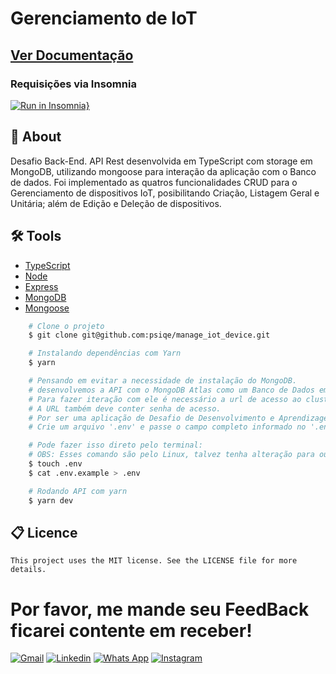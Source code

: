 <h1>Gerenciamento de IoT</h1>
<div>
    <h2>
        <a href="https://api-manage-device.onrender.com/api-docs/">  
            Ver Documentação
        </a>
    </h2>
</div>
<h3> Requisições via Insomnia </h3>

[![Run in Insomnia}](https://insomnia.rest/images/run.svg)](https://insomnia.rest/run/?label=API%20Manage%20Device&uri=https%3A%2F%2Fraw.githubusercontent.com%2Fpsiqe%2Fmanage_iot_device%2Fdevelop%2Finsomnia.json%3Ftoken%3DGHSAT0AAAAAAB5U7S5QK7CNS7D4GFZOP4WEY73LZCQ)


## 📕 About
Desafio Back-End. API Rest desenvolvida em TypeScript com storage em MongoDB, utilizando mongoose para interação da aplicação com o Banco de dados. Foi implementado as quatros funcionalidades CRUD para o Gerenciamento de dispositivos IoT, posibilitando Criação, Listagem Geral e Unitária; além de Edição e Deleção de dispositivos.


## 🛠️ Tools
- [TypeScript](https://www.typescriptlang.org/)
- [Node](https://nodejs.org/en/)
- [Express](https://expressjs.com/pt-br/)
- [MongoDB](https://www.mongodb.com/)
- [Mongoose](https://mongoosejs.com/)


```bash
    # Clone o projeto
    $ git clone git@github.com:psiqe/manage_iot_device.git
```
```bash
    # Instalando dependências com Yarn
    $ yarn
```
```bash
    # Pensando em evitar a necessidade de instalação do MongoDB.
    # desenvolvemos a API com o MongoDB Atlas como um Banco de Dados em Nuvem.
    # Para fazer iteração com ele é necessário a url de acesso ao cluster. 
    # A URL também deve conter senha de acesso. 
    # Por ser uma aplicação de Desafio de Desenvolvimento e Aprendizagem, deixamos a senha informada em '.env.example'.
    # Crie um arquivo '.env' e passe o campo completo informado no '.env.example'

    # Pode fazer isso direto pelo terminal:
    # OBS: Esses comando são pelo Linux, talvez tenha alteração para outras ISOs
    $ touch .env
    $ cat .env.example > .env

```
```bash
    # Rodando API com yarn
    $ yarn dev
```


## 📋 Licence
    This project uses the MIT license. See the LICENSE file for more details.

 <h1>Por favor, me mande seu FeedBack ficarei contente em receber! </h1> 

[![Gmail](https://img.shields.io/badge/Gmail-D82007?style=for-the-badge&logo=Gmail&logoColor=white)](https://mail.google.com/mail/?view=cm&to=mmiguel.skn@gmail.com)
[![Linkedin](	https://img.shields.io/badge/LinkedIn-0077B5?style=for-the-badge&logo=linkedin&logoColor=white)](https://www.linkedin.com/in/murillomigu/)
[![Whats App](	https://img.shields.io/badge/WhatsApp-1C942E?style=for-the-badge&logo=WhatsApp&logoColor=white)](https://api.whatsapp.com/send?phone=1692473065)
[![Instagram](https://img.shields.io/badge/Instagram-E4405F?style=for-the-badge&logo=instagram&logoColor=white)](https://www.instagram.com/_psiqe/?next=%2F)

